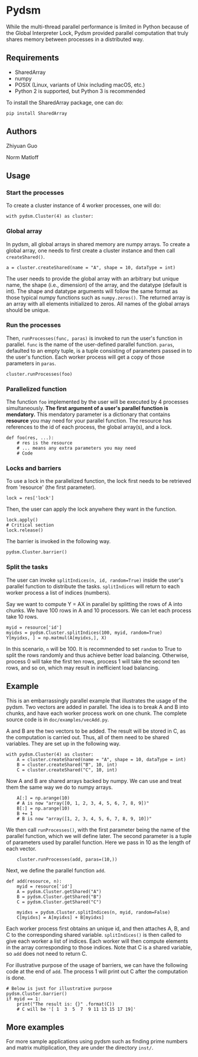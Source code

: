 # Pydsm

While the multi-thread parallel performance is limited in Python because of 
the Global Interpreter Lock, Pydsm provided parallel computation that
truly shares memory between processes in a distributed way.


## Requirements

* SharedArray
* numpy
* POSIX (Linux, variants of Unix including macOS, etc.)
* Python 2 is supported, but Python 3 is recommended

To install the SharedArray package, one can do:

```
pip install SharedArray
```

## Authors

Zhiyuan Guo

Norm Matloff


## Usage


### Start the processes

To create a cluster instance of 4 worker processes, one will do:

```
with pydsm.Cluster(4) as cluster:
```

### Global array

In pydsm, all global arrays in shared memory are numpy arrays. 
To create a global array, one needs to first create a cluster instance 
and then call `createShared()`.

```
a = cluster.createShared(name = "A", shape = 10, dataType = int)
```

The user needs to provide the global array with an arbitrary but unique name, 
the shape (i.e., dimension) of the array, and the datatype (default is int).
The shape and datatype arguments will follow the same format as those typical 
numpy functions such as `numpy.zeros()`. The returned array is an array with
all elements initialized to zeros. All names of the global arrays should be 
unique.

### Run the processes
Then, `runProcesses(func, paras)` is invoked 
to run the user's function in parallel. `func` is the name of the
user-defined parallel function. `paras`, defaulted to an empty tuple, 
is a tuple consisting of parameters passed in to the user's function.
Each worker process will get a copy of those parameters in `paras`.


```
cluster.runProcesses(foo)
```


### Parallelized function

The function `foo` implemented by the user will be executed 
by 4 processes simultaneously. 
**The first argument of a user's parallel function is mendatory.**
This mendatory parameter is a dictionary that contains **resource**
you may need for your parallel function.
The resource has references to the id of each process, 
the global array(s), and a lock.


```
def foo(res, ...):
	# res is the resource
	# ... means any extra parameters you may need
	# Code
```



### Locks and barriers

To use a lock in the parallelized function,
the lock first needs to be retrieved from
'resource' (the first parameter).

```
lock = res['lock']
```

Then, the user can apply the lock anywhere
they want in the function.

```
lock.apply()
# Critical section
lock.release()
```

The barrier is invoked in the following way.

```
pydsm.Cluster.barrier()
```

### Split the tasks

The user can invoke `splitIndices(n, id, random=True)` inside the user's
parallel function to distribute the tasks. 
`splitIndices` will return to each worker process a list of indices (numbers).

Say we want to compute Y = AX in parallel by splitting the rows of A into
chunks.  We have 100 rows in A and 10 processors. We can let each
process take 10 rows. 

```
myid = resource['id']
myidxs = pydsm.Cluster.splitIndices(100, myid, random=True)
Y[myidxs, ] = np.matmul(A[myidxs,], X)
```

In this scenario, `n` will be 100.
It is recommended to set `random` to True to 
split the rows randomly and thus achieve better load balancing.
Otherwise, process 0 will take the first ten rows, process 1 will take the
second ten rows, and so on, which may result in inefficient load balancing.



## Example
This is an embarrassingly parallel example that illustrates the usage
of the pydsm. Two vectors are added in parallel.
The idea is to break A and B into chunks, and have each worker process
work on one chunk.
The complete source code is in `doc/examples/vecAdd.py`.

A and B are the two vectors to be added.
The result will be stored in C, as the computation is carried out.
Thus, all of them need to be shared variables.
They are set up in the following way.


```
with pydsm.Cluster(4) as cluster:
	A = cluster.createShared(name = "A", shape = 10, dataType = int)
	B = cluster.createShared("B", 10, int)
	C = cluster.createShared("C", 10, int)
```

Now A and B are shared arrays backed by numpy.
We can use and treat them the same way we do to numpy arrays.

```
	A[:] = np.arange(10) 
	# A is now "array([0, 1, 2, 3, 4, 5, 6, 7, 8, 9])"
	B[:] = np.arange(10)
	B += 1 
	# B is now "array([1, 2, 3, 4, 5, 6, 7, 8, 9, 10])"
```

We then call `runProcesses()`, with the first parameter being
the name of the parallel function, which we will define later.
The second parameter is a tuple of parameters used by parallel function.
Here we pass in 10 as the length of each vector.

```
	cluster.runProcesses(add, paras=(10,))
```

Next, we define the parallel function `add`.

```
def add(resource, n):
    myid = resource['id']
    A = pydsm.Cluster.getShared("A")
    B = pydsm.Cluster.getShared("B")
    C = pydsm.Cluster.getShared("C")

    myidxs = pydsm.Cluster.splitIndices(n, myid, random=False)
    C[myidxs] = A[myidxs] + B[myidxs]
```

Each worker process first obtains an unique id, and then
attaches A, B, and C to the corresponding shared variable.
`splitIndices()` is then called to give each worker a list of indices.
Each worker will then compute elements in the array corresponding to those
indices.
Note that C is a shared variable, so `add` does not need to return C.

For illustrative purpose of the usage of barriers,
we can have the following code at the end of `add`.
The process 1 will print out C after the computation is done.

```
# Below is just for illustrative purpose
pydsm.Cluster.barrier()
if myid == 1:
    print("The result is: {}" .format(C))
	# C will be '[ 1  3  5  7  9 11 13 15 17 19]'
```


## More examples

For more sample applications using pydsm such as finding prime numbers and
matrix multiplication, they are under the directory `inst/`.

<!-- ## Issues

FileExistsError: [Errno 17] File exists: 'shm://A' -->




